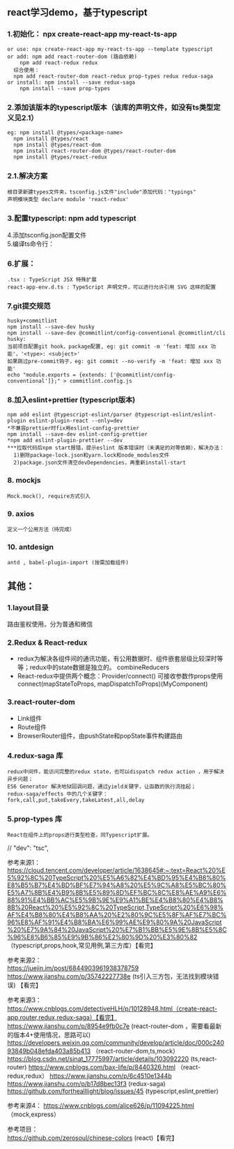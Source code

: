 ## react学习demo，基于typescript    
### 1.初始化： npx create-react-app my-react-ts-app    
    or use: npx create-react-app my-react-ts-app --template typescript 
    or add: npm add react-router-dom (路由依赖)
        npm add react-redux redux
      综合使用：
      npm add react-router-dom react-redux prop-types redux redux-saga  
    or install: npm install --save redux-saga
        npm install --save prop-types    
### 2.添加该版本的typescript版本（该库的声明文件，如没有ts类型定义见2.1）    
    eg: npm install @types/<package-name>    
      npm install @types/react    
      npm install @types/react-dom    
      npm install react-router-dom @types/react-router-dom    
      npm install @types/react-redux    
### 2.1.解决方案
    根目录新建types文件夹，tsconfig.js文件"include"添加代码："typings"
    声明模块类型 declare module 'react-redux'
### 3.配置typescript: npm add typescript
4.添加tsconfig.json配置文件     
5.编译ts命令行：    
### 6.扩展： 
    .tsx : TypeScript JSX 特殊扩展
    react-app-env.d.ts : TypeScript 声明文件，可以进行允许引用 SVG 这样的配置
### 7.git提交规范
    husky+commitlint
    npm install --save-dev husky
    npm install --save-dev @commitlint/config-conventional @commitlint/cli
    husky:
    当前项目配置git hook，package配置, eg: git commit -m 'feat: 增加 xxx 功能'，'<type>: <subject>'
    如果跳过pre-commit钩子，eg: git commit --no-verify -m 'feat: 增加 xxx 功能'
    echo "module.exports = {extends: ['@commitlint/config-conventional']};" > commitlint.config.js
### 8.加入eslint+prettier  (typescript版本)
    npm add eslint @typescript-eslint/parser @typescript-eslint/eslint-plugin eslint-plugin-react --only=dev
    *不兼容prettier时fix用eslint-config-prettier
    npm install --save-dev eslint-config-prettier
    *npm add eslint-plugin-prettier --dev
    ***拉取代码后npm start报错，提示eslint 版本错误时（未满足的对等依赖），解决办法：
      1)删除package-lock.json和yarn.lock和node_modules文件
      2)package.json文件清空devDependencies，再重新install-start
### 8. mockjs
    Mock.mock(), require方式引入
### 9. axios
    定义一个公用方法（待完成）
### 10. antdesign
    antd , babel-plugin-import (按需加载组件)
    
## 其他：
### 1.layout目录
  路由鉴权使用，分为普通和微信
### 2.Redux & React-redux
  * redux为解决各组件间的通讯功能，有公用数据时、组件嵌套层级比较深时等等；redux中的state数据是独立的。
    combineReducers
  * React-redux中提供两个概念：Provider/connect()
    <Provider></Provider>可接收参数作props使用
    connect(mapStateToProps, mapDispatchToProps)(MyComponent)
### 3.react-router-dom
  * Link组件
  * Route组件
  * BrowserRouter组件，由pushState和popState事件构建路由
### 4.redux-saga 库
    redux中间件，能访问完整的redux state，也可以dispatch redux action ，用于解决异步问题；
    ES6 Generator 解决地狱回调问题，通过yield关键字，让函数的执行流挂起；
    redux-saga/effects 中的几个关键字： fork,call,put,takeEvery,takeLatest,all,delay
### 5.prop-types 库
    React在组件上的props进行类型检查，同Typescript扩展。  

  
// "dev": "tsc",

参考来源1：    
https://cloud.tencent.com/developer/article/1638645#:~:text=React%20%E5%92%8C%20TypeScript%20%E5%A6%82%E4%BD%95%E4%B8%80%E8%B5%B7%E4%BD%BF%E7%94%A8%20%E5%9C%A8%E5%BC%80%E5%A7%8B%E4%B9%8B%E5%89%8D%EF%BC%8C%E8%AE%A9%E6%88%91%E4%BB%AC%E5%9B%9E%E9%A1%BE%E4%B8%80%E4%B8%8B%20React%20%E5%92%8C%20TypeScript,TypeScript%20%E6%98%AF%E4%B8%80%E4%B8%AA%20%E2%80%9C%E5%8F%AF%E7%BC%96%E8%AF%91%E4%B8%BA%E6%99%AE%E9%80%9A%20JavaScript%20%E7%9A%84%20JavaScript%20%E7%B1%BB%E5%9E%8B%E5%8C%96%E8%B6%85%E9%9B%86%E2%80%9D%20%E3%80%82 （typescript,props,hook,常见用例,第三方库）【看完】

参考来源2：    
https://juejin.im/post/6844903961938378759
https://www.jianshu.com/p/35742227738e (ts引入三方包，无法找到模块错误) 【看完】

参考来源3：    
https://www.cnblogs.com/detectiveHLH/p/10128948.html（create-react-app,router,redux,redux-saga）【看完】
https://www.jianshu.com/p/8954e9fb0c7e (react-router-dom ，需要看最新的版本4+使用情况，思路可以)
https://developers.weixin.qq.com/community/develop/article/doc/000c24093849b048efda403a85b413 （react-router-dom,ts,mock）
https://blog.csdn.net/sinat_17775997/article/details/103092220 (ts,react-router)
https://www.cnblogs.com/bax-life/p/8440326.html （react-redux,redux）
https://www.jianshu.com/p/6c4510e1344b 
https://www.jianshu.com/p/b17d8bec13f3 (redux-saga)
https://github.com/forthealllight/blog/issues/45 (typescript,eslint,prettier)    

参考来源4：
https://www.cnblogs.com/alice626/p/11094225.html （mock,express）

参考项目：    
https://github.com/zerosoul/chinese-colors (react)【看完】